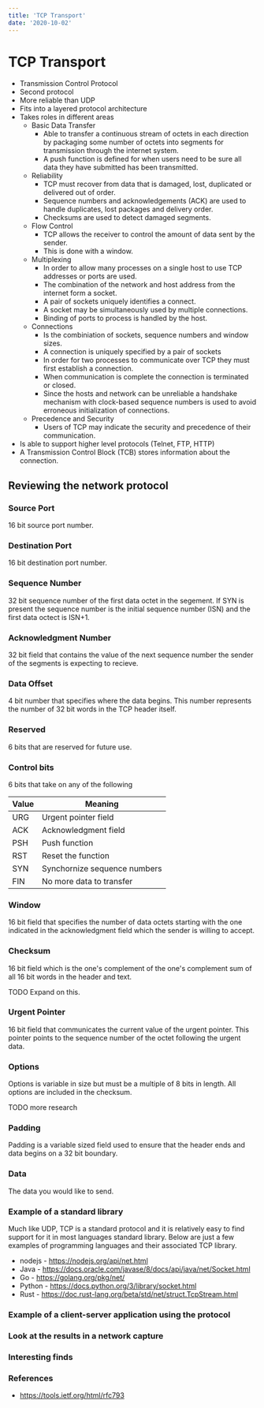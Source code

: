 ```yaml
---
title: 'TCP Transport'
date: '2020-10-02'
---
```


# TCP Transport
* Transmission Control Protocol
* Second protocol
* More reliable than UDP
* Fits into a layered protocol architecture
* Takes roles in different areas
    * Basic Data Transfer
        * Able to transfer a continuous stream of octets in each direction by packaging some number of octets into segments for transmission through the internet system.
        * A push function is defined for when users need to be sure all data they have submitted has been transmitted.
    * Reliability
        * TCP must recover from data that is damaged, lost, duplicated or delivered out of order.
        * Sequence numbers and acknowledgements (ACK) are used to handle duplicates, lost packages and delivery order.
        * Checksums are used to detect damaged segments.
    * Flow Control
        * TCP allows the receiver to control the amount of data sent by the sender.
        * This is done with a window.
    * Multiplexing
        * In order to allow many processes on a single host to use TCP addresses or ports are used.
        * The combination of the network and host address from the internet form a socket.
        * A pair of sockets uniquely identifies a connect.
        * A socket may be simultaneously used by multiple connections.
        * Binding of ports to process is handled by the host.
    * Connections
        * Is the combiniation of sockets, sequence numbers and window sizes.
        * A connection is uniquely specified by a pair of sockets
        * In order for two processes to communicate over TCP they must first establish a connection.
        * When communication is complete the connection is terminated or closed.
        * Since the hosts and network can be unreliable a handshake mechanism with clock-based sequence numbers is used to avoid erroneous initialization of connections.
    * Precedence and Security
        * Users of TCP may indicate the security and precedence of their communication.
* Is able to support higher level protocols (Telnet, FTP, HTTP)
* A Transmission Control Block (TCB) stores information about the connection.

## Reviewing the network protocol

### Source Port
16 bit source port number.

### Destination Port
16 bit destination port number.

### Sequence Number
32 bit sequence number of the first data octet in the segement. If SYN is present the sequence number is the initial sequence number (ISN) and the first data octect is ISN+1.

### Acknowledgment Number
32 bit field that contains the value of the next sequence number the sender of the segments is expecting to recieve.

### Data Offset
4 bit number that specifies where the data begins. This number represents the number of 32 bit words in the TCP header itself.

### Reserved
6 bits that are reserved for future use.

### Control bits
6 bits that take on any of the following

| Value | Meaning |
|-|-|
| URG | Urgent pointer field |
| ACK | Acknowledgment field |
| PSH | Push function |
| RST | Reset the function |
| SYN | Synchornize sequence numbers |
| FIN | No more data to transfer |

### Window
16 bit field that specifies the number of data octets starting with the one indicated in the acknowledgment field which the sender is willing to accept.

### Checksum
16 bit field which is the one's complement of the one's complement sum of all 16 bit words in the header and text. 

TODO Expand on this.

### Urgent Pointer
16 bit field that communicates the current value of the urgent pointer. This pointer points to the sequence number of the octet following the urgent data.

### Options
Options is variable in size but must be a multiple of 8 bits in length. All options are included in the checksum.

TODO more research

### Padding
Padding is a variable sized field used to ensure that the header ends and data begins on a 32 bit boundary.

### Data
The data you would like to send.

### Example of a standard library
Much like UDP, TCP is a standard protocol and it is relatively easy to find support for it in most languages standard library. Below are just a few examples of programming languages and their associated TCP library.

* nodejs - https://nodejs.org/api/net.html
* Java - https://docs.oracle.com/javase/8/docs/api/java/net/Socket.html
* Go - https://golang.org/pkg/net/
* Python - https://docs.python.org/3/library/socket.html
* Rust - https://doc.rust-lang.org/beta/std/net/struct.TcpStream.html

### Example of a client-server application using the protocol

### Look at the results in a network capture

### Interesting finds

### References

* https://tools.ietf.org/html/rfc793